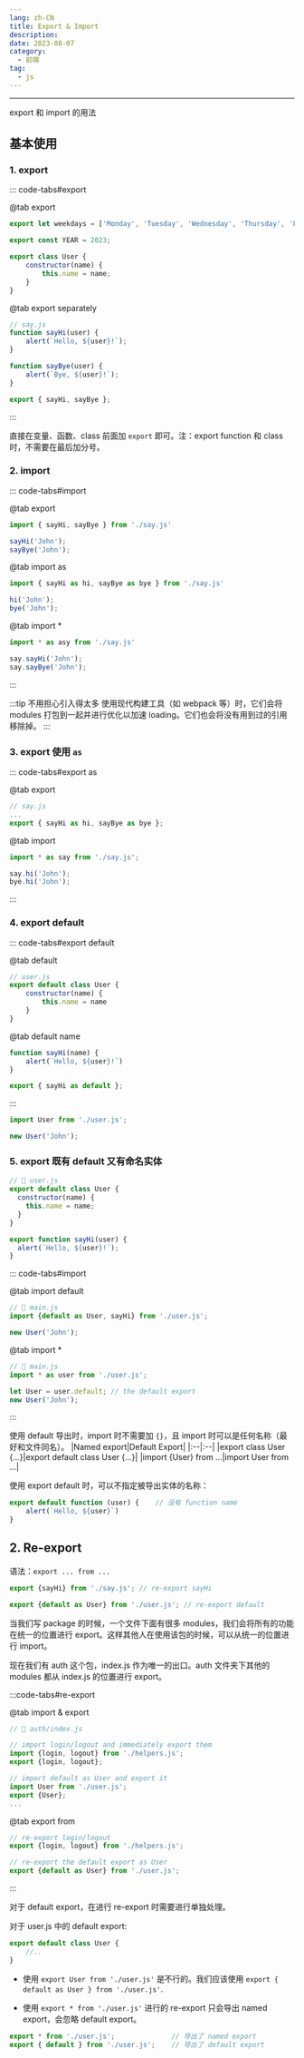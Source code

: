```yaml
---
lang: zh-CN
title: Export & Import
description:
date: 2023-08-07
category:
  - 前端
tag:
  - js
---
```

---

export 和 import 的用法

<!-- more -->

## 基本使用

### 1. export

::: code-tabs#export

@tab export
```js
export let weekdays = ['Monday', 'Tuesday', 'Wednesday', 'Thursday', 'Friday', 'Saturday', 'Sunday'];

export const YEAR = 2023;

export class User {
    constructor(name) {
        this.name = name;
    }
}
```

@tab export separately
```js
// say.js
function sayHi(user) {
    alert(`Hello, ${user}!`);
}

function sayBye(user) {
    alert(`Bye, ${user}!`);
}

export { sayHi, sayBye };
```

:::

直接在变量、函数、class 前面加 `export` 即可。注：export function 和 class 时，不需要在最后加分号。

### 2. import

::: code-tabs#import 

@tab export

```js
import { sayHi, sayBye } from './say.js'

sayHi('John');
sayBye('John');
```

@tab import as

```js
import { sayHi as hi, sayBye as bye } from './say.js'

hi('John');
bye('John');
```

@tab import *
```js
import * as asy from './say.js'

say.sayHi('John');
say.sayBye('John');
```
:::

:::tip 不用担心引入得太多
使用现代构建工具（如 webpack 等）时，它们会将 modules 打包到一起并进行优化以加速 loading。它们也会将没有用到过的引用移除掉。
:::

### 3. export 使用 `as`

::: code-tabs#export as 

@tab export
```js
// say.js
...
export { sayHi as hi, sayBye as bye };
```

@tab import
```js
import * as say from './say.js';

say.hi('John');
bye.hi('John');
```
:::

### 4. export default
::: code-tabs#export default

@tab default
```js
// user.js
export default class User {
    constructor(name) {
        this.name = name
    }
}
```

@tab default name
```js
function sayHi(name) {
    alert(`Hello, ${user}!`)
}

export { sayHi as default };
```
:::

```js
import User from './user.js';

new User('John');
```

### 5. export 既有 default 又有命名实体

```js
// 📁 user.js
export default class User {
  constructor(name) {
    this.name = name;
  }
}

export function sayHi(user) {
  alert(`Hello, ${user}!`);
}
```

::: code-tabs#import

@tab import default

```js
// 📁 main.js
import {default as User, sayHi} from './user.js';

new User('John');
```

@tab import *
```js
// 📁 main.js
import * as user from './user.js';

let User = user.default; // the default export
new User('John');
```
:::

使用 default 导出时，import 时不需要加 `{}`，且 import 时可以是任何名称（最好和文件同名）。
|Named export|Default Export|
|:--|:--|
|export class User {...}|export default class User {...}|
|import {User} from ...|import User from ...|

使用 export default 时，可以不指定被导出实体的名称：
```js
export default function (user) {    // 没有 function name
    alert(`Hello, ${user}`)
}
```

## 2. Re-export

语法：`export ... from ...`

```js
export {sayHi} from './say.js'; // re-export sayHi

export {default as User} from './user.js'; // re-export default
```

当我们写 package 的时候，一个文件下面有很多 modules，我们会将所有的功能在统一的位置进行 export。这样其他人在使用该包的时候，可以从统一的位置进行 import。

现在我们有 auth 这个包，index.js 作为唯一的出口。auth 文件夹下其他的 modules 都从 index.js 的位置进行 export。

:::code-tabs#re-export

@tab import & export
```js
// 📁 auth/index.js

// import login/logout and immediately export them
import {login, logout} from './helpers.js';
export {login, logout};

// import default as User and export it
import User from './user.js';
export {User};
...
```

@tab export from
```js
// re-export login/logout
export {login, logout} from './helpers.js';

// re-export the default export as User
export {default as User} from './user.js';
```
:::

对于 default export，在进行 re-export 时需要进行单独处理。

对于 user.js 中的 default export:
```js
export default class User {
    //..
}
```

- 使用 `export User from './user.js'` 是不行的。我们应该使用 `export { default as User } from './user.js'`.

- 使用 `export * from './user.js'` 进行的 re-export 只会导出 named export，会忽略 default export。

```js
export * from './user.js';              // 导出了 named export
export { default } from './user.js';    // 导出了 default export
```
